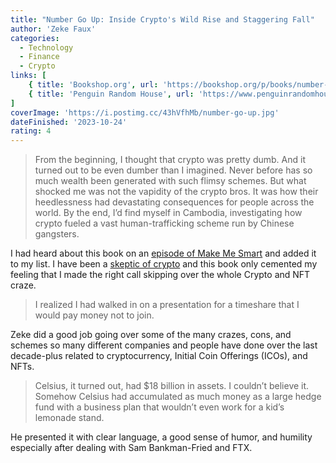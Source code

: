 ```yaml
---
title: "Number Go Up: Inside Crypto's Wild Rise and Staggering Fall"
author: 'Zeke Faux'
categories:
  - Technology
  - Finance
  - Crypto
links: [
    { title: 'Bookshop.org', url: 'https://bookshop.org/p/books/number-go-up-inside-crypto-s-wild-rise-and-staggering-fall-zeke-faux/19900961?ean=9780593443811' },
    { title: 'Penguin Random House', url: 'https://www.penguinrandomhouse.com/books/711959/number-go-up-by-zeke-faux/' }
]
coverImage: 'https://i.postimg.cc/43hVfhMb/number-go-up.jpg'
dateFinished: '2023-10-24'
rating: 4
---
```


> From the beginning, I thought that crypto was pretty dumb. And it turned out to be even dumber than I imagined. Never before has so much wealth been generated with such flimsy schemes. But what shocked me was not the vapidity of the crypto bros. It was how their heedlessness had devastating consequences for people across the world. By the end, I’d find myself in Cambodia, investigating how crypto fueled a vast human-trafficking scheme run by Chinese gangsters.

I had heard about this book on an [episode of Make Me Smart](https://www.marketplace.org/shows/make-me-smart/crypto-goes-to-court/) and added it to my list. I have been a [skeptic of crypto](https://kpwags.com/posts/2022/11/18/on-ftx-and-crypto-in-general) and this book only cemented my feeling that I made the right call skipping over the whole Crypto and NFT craze.

> I realized I had walked in on a presentation for a timeshare that I would pay money not to join.

Zeke did a good job going over some of the many crazes, cons, and schemes so many different companies and people have done over the last decade-plus related to cryptocurrency, Initial Coin Offerings (ICOs), and NFTs.

> Celsius, it turned out, had $18 billion in assets. I couldn’t believe it. Somehow Celsius had accumulated as much money as a large hedge fund with a business plan that wouldn’t even work for a kid’s lemonade stand.

He presented it with clear language, a good sense of humor, and humility especially after dealing with Sam Bankman-Fried and FTX.